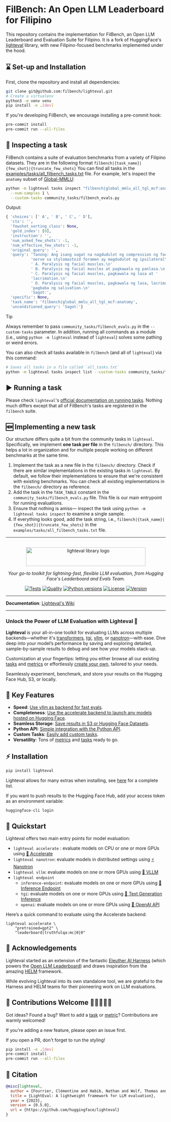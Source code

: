 # FilBench: An Open LLM Leaderboard for Filipino

This repository contains the implementation for FilBench, an Open LLM Leaderboard and Evaluation Suite for Filipino.
It is a fork of HuggingFace's [lighteval](https://github.com/huggingface/lighteval) library, with new Filipino-focused benchmarks implemented under the hood.

## ⌛ Set-up and Installation

First, clone the repository and install all dependencies:

```sh
git clone git@github.com:filbench/lighteval.git
# Create a virtualenv
python3 -m venv venv
pip install -e .[dev]
```

If you're developing FilBench, we encourage installing a pre-commit hook:

```sh
pre-commit install
pre-commit run --all-files
```

## 🔎 Inspecting a task

FilBench contains a suite of evaluation benchmarks from a variety of Filipino datasets.
They are in the following format `filbench|{task_name}|{few_shot}|{truncate_few_shots}`
You can find all tasks in the [examples/tasks/all_filbench_tasks.txt](https://github.com/filbench/lighteval/blob/main/examples/tasks/all_filbench_tasks.txt) file.
For example, let's inspect the `anatomy` subset of [Global-MMLU](https://huggingface.co/datasets/CohereForAI/Global-MMLU):

```sh
python -m lighteval tasks inspect "filbench|global_mmlu_all_tgl_mcf:anatomy|0|0" \
  --num-samples 1 \
  --custom-tasks community_tasks/filbench_evals.py
```

Output:

```python
{ 'choices': [' A', ' B', ' C', ' D'],
  'ctx': '',
  'fewshot_sorting_class': None,
  'gold_index': [0],
  'instruction': '',
  'num_asked_few_shots': -1,
  'num_effective_few_shots': -1,
  'original_query': '',
  'query': 'Tanong: Ang isang sugat na nagdudulot ng compression ng facial '
           'nerve sa stylomastoid foramen ay magdudulot ng ipsilateral\n'
           ' A. Paralysis ng facial muscles.\n'
           ' B. Paralysis ng facial muscles at pagkawala ng panlasa.\n'
           ' C. Paralysis ng facial muscles, pagkawala ng lasa at '
           'lacrimation.\n'
           ' D. Paralysis ng facial muscles, pagkawala ng lasa, lacrimation at '
           'pagbaba ng salivation.\n'
           'Sagot:',
  'specific': None,
  'task_name': 'filbench|global_mmlu_all_tgl_mcf:anatomy',
  'unconditioned_query': 'Sagot:'}
```

> [!TIP]
> Always remember to pass `community_tasks/filbench_evals.py` in the `--custom-tasks` parameter. In addition, running all commands as a module (i.e., using `python -m lighteval` instead of `lighteval`) solves some pathing or weird errors.

You can also check all tasks available in `filbench` (and all of `lighteval`) via this command:

```sh
# Saves all tasks in a file called `all_tasks.txt`
python -m lighteval tasks inspect list --custom-tasks community_tasks/filbench_evals.py > all_tasks.txt
```

## ▶️ Running a task

Please check `lighteval`'s [official documentation on running tasks](https://huggingface.co/docs/lighteval/quicktour).
Nothing much differs except that all of FilBench's tasks are registered in the `filbench` suite.

## 🆕 Implementing a new task

Our structure differs quite a bit from the community tasks in `lighteval`. 
Specifically, we implement **one task per file** in the `filbench/` directory.
This helps a lot in organization and for multiple people working on different benchmarks at the same time.

1. Implement the task as a new file in the `filbench/` directory. Check if there are similar implementations in the existing tasks in `lighteval`. By default, we follow their implementations to ensure that we're consistent with existing benchmarks. You can check all existing implementations in the `filbench/` directory as reference.
2. Add the task in the `TASK_TABLE` constant in the `community_tasks/filbench_evals.py` file. This file is our main entrypoint for running evaluations.
3. Ensure that nothing is amiss&mdash; inspect the task using `python -m lighteval tasks inspect` to examine a single sample.
4. If everything looks good, add the task string, i.e., `filbench|{task_name}|{few_shot}|{truncate_few_shots}` in the `examples/tasks/all_filbench_tasks.txt` file.


---

<p align="center">
  <br/>
    <img alt="lighteval library logo" src="./assets/lighteval-doc.svg" width="376" height="59" style="max-width: 100%;">
  <br/>
</p>


<p align="center">
    <i>Your go-to toolkit for lightning-fast, flexible LLM evaluation, from Hugging Face's Leaderboard and Evals Team.</i>
</p>

<div align="center">

[![Tests](https://github.com/huggingface/lighteval/actions/workflows/tests.yaml/badge.svg?branch=main)](https://github.com/huggingface/lighteval/actions/workflows/tests.yaml?query=branch%3Amain)
[![Quality](https://github.com/huggingface/lighteval/actions/workflows/quality.yaml/badge.svg?branch=main)](https://github.com/huggingface/lighteval/actions/workflows/quality.yaml?query=branch%3Amain)
[![Python versions](https://img.shields.io/pypi/pyversions/lighteval)](https://www.python.org/downloads/)
[![License](https://img.shields.io/badge/License-MIT-green.svg)](https://github.com/huggingface/lighteval/blob/main/LICENSE)
[![Version](https://img.shields.io/pypi/v/lighteval)](https://pypi.org/project/lighteval/)

</div>

---

**Documentation**: <a href="https://huggingface.co/docs/lighteval/index" target="_blank">Lighteval's Wiki</a>

---

### Unlock the Power of LLM Evaluation with Lighteval 🚀

**Lighteval** is your all-in-one toolkit for evaluating LLMs across multiple
backends—whether it's
[transformers](https://github.com/huggingface/transformers),
[tgi](https://github.com/huggingface/text-generation-inference),
[vllm](https://github.com/vllm-project/vllm), or
[nanotron](https://github.com/huggingface/nanotron)—with
ease. Dive deep into your model’s performance by saving and exploring detailed,
sample-by-sample results to debug and see how your models stack-up.

Customization at your fingertips: letting you either browse all our existing [tasks](https://github.com/huggingface/lighteval/wiki/Available-Tasks) and [metrics](https://github.com/huggingface/lighteval/wiki/Metric-List) or effortlessly [create your own](https://github.com/huggingface/lighteval/wiki/Adding-a-Custom-Task), tailored to your needs.

Seamlessly experiment, benchmark, and store your results on the Hugging Face
Hub, S3, or locally.


## 🔑 Key Features

- **Speed**: [Use vllm as backend for fast evals](https://huggingface.co/docs/lighteval/use-vllm-as-backend).
- **Completeness**: [Use the accelerate backend to launch any models hosted on Hugging Face](https://huggingface.co/docs/lighteval/quicktour#accelerate).
- **Seamless Storage**: [Save results in S3 or Hugging Face Datasets](https://huggingface.co/docs/lighteval/saving-and-reading-results).
- **Python API**: [Simple integration with the Python API](https://huggingface.co/docs/lighteval/using-the-python-api).
- **Custom Tasks**: [Easily add custom tasks](https://huggingface.co/docs/lighteval/adding-a-custom-task).
- **Versatility**: Tons of [metrics](https://huggingface.co/docs/lighteval/metric-list) and [tasks](https://huggingface.co/docs/lighteval/available-tasks) ready to go.


## ⚡️ Installation

```bash
pip install lighteval
```

Lighteval allows for many extras when installing, see [here](https://huggingface.co/docs/lighteval/installation) for a complete list.

If you want to push results to the Hugging Face Hub, add your access token as
an environment variable:

```shell
huggingface-cli login
```

## 🚀 Quickstart

Lighteval offers two main entry points for model evaluation:

- `lighteval accelerate` : evaluate models on CPU or one or more GPUs using [🤗
  Accelerate](https://github.com/huggingface/accelerate)
- `lighteval nanotron`: evaluate models in distributed settings using [⚡️
  Nanotron](https://github.com/huggingface/nanotron)
- `lighteval vllm`: evaluate models on one or more GPUs using [🚀
  VLLM](https://github.com/vllm-project/vllm)
- `lighteval endpoint`
    - `inference-endpoint`: evaluate models on one or more GPUs using [🔗
  Inference Endpoint](https://huggingface.co/inference-endpoints/dedicated)
    - `tgi`: evaluate models on one or more GPUs using [🔗 Text Generation Inference](https://huggingface.co/docs/text-generation-inference/en/index)
    - `openai`: evaluate models on one or more GPUs using [🔗 OpenAI API](https://platform.openai.com/)

Here’s a quick command to evaluate using the Accelerate backend:

```shell
lighteval accelerate \
    "pretrained=gpt2" \
    "leaderboard|truthfulqa:mc|0|0"
```

## 🙏 Acknowledgements

Lighteval started as an extension of the fantastic [Eleuther AI
Harness](https://github.com/EleutherAI/lm-evaluation-harness) (which powers the
[Open LLM
Leaderboard](https://huggingface.co/spaces/open-llm-leaderboard/open_llm_leaderboard))
and draws inspiration from the amazing
[HELM](https://crfm.stanford.edu/helm/latest/) framework.

While evolving Lighteval into its own standalone tool, we are grateful to the
Harness and HELM teams for their pioneering work on LLM evaluations.

## 🌟 Contributions Welcome 💙💚💛💜🧡

Got ideas? Found a bug? Want to add a
[task](https://huggingface.co/docs/lighteval/adding-a-custom-task) or
[metric](https://huggingface.co/docs/lighteval/adding-a-new-metric)?
Contributions are warmly welcomed!

If you're adding a new feature, please open an issue first.

If you open a PR, don't forget to run the styling!

```bash
pip install -e .[dev]
pre-commit install
pre-commit run --all-files
```
## 📜 Citation

```bibtex
@misc{lighteval,
  author = {Fourrier, Clémentine and Habib, Nathan and Wolf, Thomas and Tunstall, Lewis},
  title = {LightEval: A lightweight framework for LLM evaluation},
  year = {2023},
  version = {0.5.0},
  url = {https://github.com/huggingface/lighteval}
}
```
